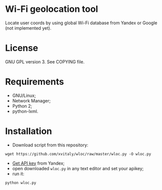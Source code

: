 # Wi-Fi geolocation tool
Locate user coords by using global Wi-Fi database from Yandex or Google (not implemented yet).

# License
GNU GPL version 3. See COPYING file.

# Requirements
 * GNU/Linux;
 * Network Manager;
 * Python 2;
 * python-lxml.

# Installation
 * Download script from this repository:
 ```
 wget https://github.com/xvitaly/wloc/raw/master/wloc.py -O wloc.py
 ```
 * [Get API key](https://tech.yandex.ru/maps/keys/get/) from Yandex;
 * open downloaded `wloc.py` in any text editor and set your apikey;
 * run it:
 ```
 python wloc.py
 ```
